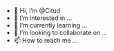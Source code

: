 - 👋 Hi, I’m @Citud
- 👀 I’m interested in ...
- 🌱 I’m currently learning ...
- 💞️ I’m looking to collaborate on ...
- 📫 How to reach me ...

<!---
Citud/Citud is a ✨ special ✨ repository because its `README.md` (this file) appears on your GitHub profile.
You can click the Preview link to take a look at your changes.
--->
